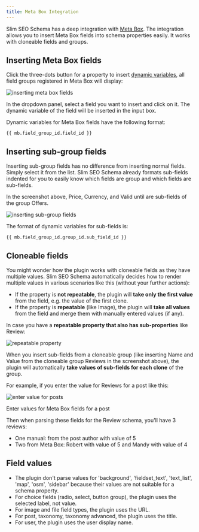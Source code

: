 ```yaml
---
title: Meta Box Integration
---
```


Slim SEO Schema has a deep integration with [Meta Box](https://metabox.io). The integration allows you to insert Meta Box fields into schema properties easily. It works with cloneable fields and groups.

## Inserting Meta Box fields

Click the three-dots button for a property to insert [dynamic variables](/slim-seo-schema/dynamic-variables/), all field groups registered in Meta Box will display:

![inserting meta box fields](https://i.imgur.com/i6NepXU.png)

In the dropdown panel, select a field you want to insert and click on it. The dynamic variable of the field will be inserted in the input box.

Dynamic variables for Meta Box fields have the following format:

```
{{ mb.field_group_id.field_id }}
```

## Inserting sub-group fields

Inserting sub-group fields has no difference from inserting normal fields. Simply select it from the list. Slim SEO Schema already formats sub-fields indented for you to easily know which fields are group and which fields are sub-fields.

In the screenshot above, Price, Currency, and Valid until are sub-fields of the group Offers.

![inserting sub-group fields](https://i.imgur.com/0dVI84m.png)

The format of dynamic variables for sub-fields is:

```
{{ mb.field_group_id.group_id.sub_field_id }}
```

## Cloneable fields

You might wonder how the plugin works with cloneable fields as they have multiple values. Slim SEO Schema automatically decides how to render multiple values in various scenarios like this (without your further actions):

- If the property is **not repeatable**, the plugin will **take only the first value** from the field, e.g. the value of the first clone.
- If the property is **repeatable** (like Image), the plugin will **take all values** from the field and merge them with manually entered values (if any).

In case you have a **repeatable property that also has sub-properties** like Review:

![repeatable property](https://i.imgur.com/Tvbn8pw.png)

When you insert sub-fields from a cloneable group (like inserting Name and Value from the cloneable group Reviews in the screenshot above), the plugin will automatically **take values of sub-fields for each clone** of the group.

For example, if you enter the value for Reviews for a post like this:

![enter value for posts](https://i.imgur.com/pIrrMAG.png)

Enter values for Meta Box fields for a post

Then when parsing these fields for the Review schema, you'll have 3 reviews:

- One manual: from the post author with value of 5
- Two from Meta Box: Robert with value of 5 and Mandy with value of 4

## Field values

- The plugin don't parse values for 'background', 'fieldset\_text', 'text\_list', 'map', 'osm', 'sidebar' because their values are not suitable for a schema property.
- For choice fields (radio, select, button group), the plugin uses the selected label, not value.
- For image and file field types, the plugin uses the URL.
- For post, taxonomy, taxonomy advanced, the plugin uses the title.
- For user, the plugin uses the user display name.
